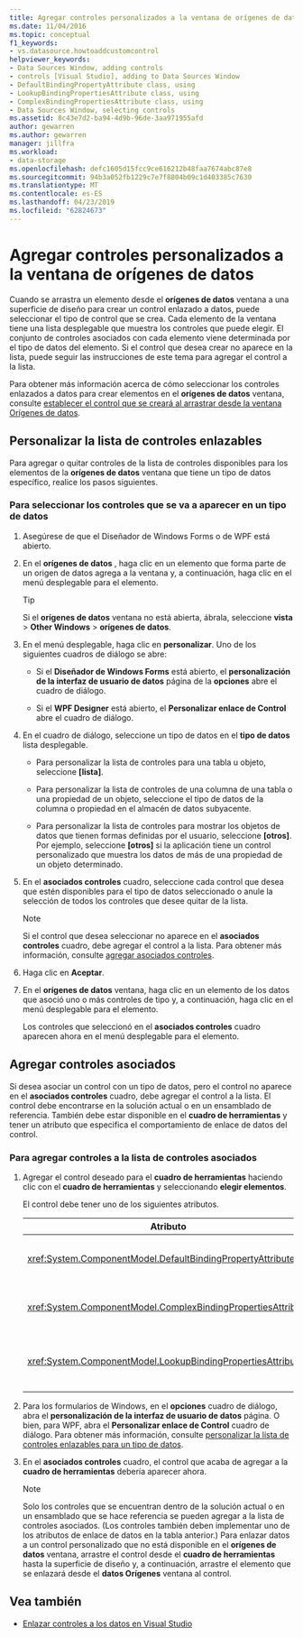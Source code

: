 ```yaml
---
title: Agregar controles personalizados a la ventana de orígenes de datos
ms.date: 11/04/2016
ms.topic: conceptual
f1_keywords:
- vs.datasource.howtoaddcustomcontrol
helpviewer_keywords:
- Data Sources Window, adding controls
- controls [Visual Studio], adding to Data Sources Window
- DefaultBindingPropertyAttribute class, using
- LookupBindingPropertiesAttribute class, using
- ComplexBindingPropertiesAttribute class, using
- Data Sources Window, selecting controls
ms.assetid: 8c43e7d2-ba94-4d9b-96de-3aa971955afd
author: gewarren
ms.author: gewarren
manager: jillfra
ms.workload:
- data-storage
ms.openlocfilehash: defc1605d15fcc9ce616212b48faa7674abc87e8
ms.sourcegitcommit: 94b3a052fb1229c7e7f8804b09c1d403385c7630
ms.translationtype: MT
ms.contentlocale: es-ES
ms.lasthandoff: 04/23/2019
ms.locfileid: "62824673"
---
```

# <a name="add-custom-controls-to-the-data-sources-window"></a>Agregar controles personalizados a la ventana de orígenes de datos

Cuando se arrastra un elemento desde el **orígenes de datos** ventana a una superficie de diseño para crear un control enlazado a datos, puede seleccionar el tipo de control que se crea. Cada elemento de la ventana tiene una lista desplegable que muestra los controles que puede elegir. El conjunto de controles asociados con cada elemento viene determinada por el tipo de datos del elemento. Si el control que desea crear no aparece en la lista, puede seguir las instrucciones de este tema para agregar el control a la lista.

Para obtener más información acerca de cómo seleccionar los controles enlazados a datos para crear elementos en el **orígenes de datos** ventana, consulte [establecer el control que se creará al arrastrar desde la ventana Orígenes de datos](../data-tools/set-the-control-to-be-created-when-dragging-from-the-data-sources-window.md).

## <a name="customize-the-bindable-controls-list"></a>Personalizar la lista de controles enlazables

Para agregar o quitar controles de la lista de controles disponibles para los elementos de la **orígenes de datos** ventana que tiene un tipo de datos específico, realice los pasos siguientes.

### <a name="to-select-the-controls-to-be-listed-for-a-data-type"></a>Para seleccionar los controles que se va a aparecer en un tipo de datos

1. Asegúrese de que el Diseñador de Windows Forms o de WPF está abierto.

2. En el **orígenes de datos** , haga clic en un elemento que forma parte de un origen de datos agrega a la ventana y, a continuación, haga clic en el menú desplegable para el elemento.

   > [!TIP]
   > Si el **orígenes de datos** ventana no está abierta, ábrala, seleccione **vista** > **Other Windows** > **orígenes de datos**.

3. En el menú desplegable, haga clic en **personalizar**. Uno de los siguientes cuadros de diálogo se abre:

    - Si el **Diseñador de Windows Forms** está abierto, el **personalización de la interfaz de usuario de datos** página de la **opciones** abre el cuadro de diálogo.

    - Si el **WPF Designer** está abierto, el **Personalizar enlace de Control** abre el cuadro de diálogo.

4. En el cuadro de diálogo, seleccione un tipo de datos en el **tipo de datos** lista desplegable.

    - Para personalizar la lista de controles para una tabla u objeto, seleccione **[lista]**.

    - Para personalizar la lista de controles de una columna de una tabla o una propiedad de un objeto, seleccione el tipo de datos de la columna o propiedad en el almacén de datos subyacente.

    - Para personalizar la lista de controles para mostrar los objetos de datos que tienen formas definidas por el usuario, seleccione **[otros]**. Por ejemplo, seleccione **[otros]** si la aplicación tiene un control personalizado que muestra los datos de más de una propiedad de un objeto determinado.

5. En el **asociados controles** cuadro, seleccione cada control que desea que estén disponibles para el tipo de datos seleccionado o anule la selección de todos los controles que desee quitar de la lista.

    > [!NOTE]
    > Si el control que desea seleccionar no aparece en el **asociados controles** cuadro, debe agregar el control a la lista. Para obtener más información, consulte [agregar asociados controles](#add-associated-controls).

6. Haga clic en **Aceptar**.

7. En el **orígenes de datos** ventana, haga clic en un elemento de los datos que asoció uno o más controles de tipo y, a continuación, haga clic en el menú desplegable para el elemento.

     Los controles que seleccionó en el **asociados controles** cuadro aparecen ahora en el menú desplegable para el elemento.

## <a name="add-associated-controls"></a>Agregar controles asociados

Si desea asociar un control con un tipo de datos, pero el control no aparece en el **asociados controles** cuadro, debe agregar el control a la lista. El control debe encontrarse en la solución actual o en un ensamblado de referencia. También debe estar disponible en el **cuadro de herramientas** y tener un atributo que especifica el comportamiento de enlace de datos del control.

### <a name="to-add-controls-to-the-list-of-associated-controls"></a>Para agregar controles a la lista de controles asociados

1. Agregar el control deseado para el **cuadro de herramientas** haciendo clic con el **cuadro de herramientas** y seleccionando **elegir elementos**.

     El control debe tener uno de los siguientes atributos.

    |Atributo|Descripción|
    |---------------|-----------------|
    |<xref:System.ComponentModel.DefaultBindingPropertyAttribute>|Implemente este atributo en controles simples que muestran una sola columna (o propiedad) de datos, como un <xref:System.Windows.Forms.TextBox>.|
    |<xref:System.ComponentModel.ComplexBindingPropertiesAttribute>|Implemente este atributo en controles que muestren listas (o tablas) de datos, como un <xref:System.Windows.Forms.DataGridView>.|
    |<xref:System.ComponentModel.LookupBindingPropertiesAttribute>|Implemente este atributo en controles que muestren listas (o tablas) de datos, sino también la necesidad de presentar una única columna o propiedad, como un <xref:System.Windows.Forms.ComboBox>.|

2. Para los formularios de Windows, en el **opciones** cuadro de diálogo, abra el **personalización de la interfaz de usuario de datos** página. O bien, para WPF, abra el **Personalizar enlace de Control** cuadro de diálogo. Para obtener más información, consulte [personalizar la lista de controles enlazables para un tipo de datos](#customize-the-bindable-controls-list).

3. En el **asociados controles** cuadro, el control que acaba de agregar a la **cuadro de herramientas** debería aparecer ahora.

    > [!NOTE]
    > Solo los controles que se encuentran dentro de la solución actual o en un ensamblado que se hace referencia se pueden agregar a la lista de controles asociados. (Los controles también deben implementar uno de los atributos de enlace de datos en la tabla anterior.) Para enlazar datos a un control personalizado que no está disponible en el **orígenes de datos** ventana, arrastre el control desde el **cuadro de herramientas** hasta la superficie de diseño y, a continuación, arrastre el elemento que se enlazará desde el **datos Orígenes** ventana al control.

## <a name="see-also"></a>Vea también

- [Enlazar controles a los datos en Visual Studio](../data-tools/bind-controls-to-data-in-visual-studio.md)